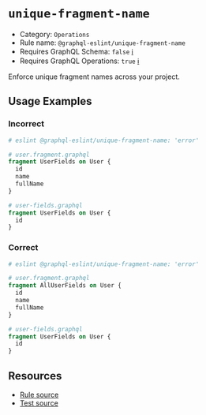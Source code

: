 # `unique-fragment-name`

- Category: `Operations`
- Rule name: `@graphql-eslint/unique-fragment-name`
- Requires GraphQL Schema: `false`
  [ℹ️](/docs/getting-started#extended-linting-rules-with-graphql-schema)
- Requires GraphQL Operations: `true`
  [ℹ️](/docs/getting-started#extended-linting-rules-with-siblings-operations)

Enforce unique fragment names across your project.

## Usage Examples

### Incorrect

```graphql
# eslint @graphql-eslint/unique-fragment-name: 'error'

# user.fragment.graphql
fragment UserFields on User {
  id
  name
  fullName
}

# user-fields.graphql
fragment UserFields on User {
  id
}
```

### Correct

```graphql
# eslint @graphql-eslint/unique-fragment-name: 'error'

# user.fragment.graphql
fragment AllUserFields on User {
  id
  name
  fullName
}

# user-fields.graphql
fragment UserFields on User {
  id
}
```

## Resources

- [Rule source](https://github.com/B2o5T/graphql-eslint/tree/master/packages/plugin/src/rules/unique-fragment-name.ts)
- [Test source](https://github.com/B2o5T/graphql-eslint/tree/master/packages/plugin/tests/unique-fragment-name.spec.ts)
